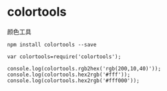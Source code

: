 # colortools
颜色工具
```
npm install colortools --save
```

```
var colortools=require('colortools');
```
```
console.log(colortools.rgb2hex('rgb(200,10,40)'));
console.log(colortools.hex2rgb('#fff'));
console.log(colortools.hex2rgb('#fff000'));
```
